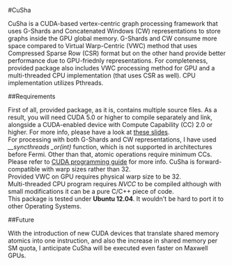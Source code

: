 #CuSha

CuSha is a CUDA-based vertex-centric graph processing framework that uses G-Shards and Concatenated Windows (CW) representations to store graphs inside the GPU global memory. G-Shards and CW consume more space compared to Virtual Warp-Centric (VWC) method that uses Compressed Sparse Row (CSR) format but on the other hand provide better performance due to GPU-friednly representations. For completeness, provided package also includes VWC processing method for GPU and a multi-threaded CPU implementation (that uses CSR as well). CPU implementation utilizes Pthreads.


##Requirements

First of all, provided package, as it is, contains multiple source files. As a result, you will need CUDA 5.0 or higher to compile separately and link, alongside a CUDA-enabled device with Compute Capability (CC) 2.0 or higher. For more info, please have a look at [these slides](http://on-demand.gputechconf.com/gtc-express/2012/presentations/gpu-object-linking.pdf).    
For processing with both G-Shards and CW representations, I have used  *__syncthreads _or(int)* function, which is not supported in architectures before Fermi. Other than that, atomic operations require minimum CCs. Please refer to [CUDA programming guide](http://docs.nvidia.com/cuda/cuda-c-programming-guide/#atomic-functions) for more info. CuSha is forward-compatible with warp sizes rather than 32.    
Provided VWC on GPU requires physical warp size to be 32.   
Multi-threaded CPU program requires *NVCC* to be compiled although with small modifications it can be a pure C/C++ piece of code.   
This package is tested under **Ubuntu 12.04**. It wouldn't be hard to port it to other Operating Systems.

 
##Future

With the introduction of new CUDA devices that translate shared memory atomics into one instruction, and also the increase in shared memory per SM quota, I anticipate CuSha will be executed even faster on Maxwell GPUs.

